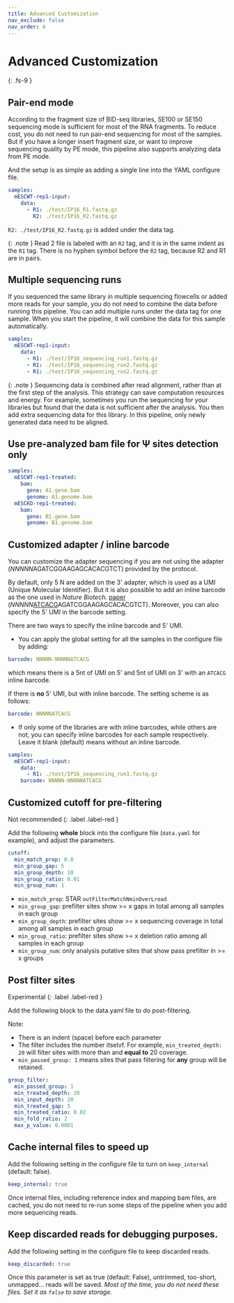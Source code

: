 ```yaml
---
title: Advanced Customization
nav_exclude: false
nav_order: 4
---
```


<!-- prettier-ignore-start -->
# Advanced Customization
{: .fs-9 }
<!-- prettier-ignore-end -->

## Pair-end mode

According to the fragment size of BID-seq libraries, SE100 or SE150 sequencing mode is sufficient for most of the RNA fragments.
To reduce cost, you do not need to run pair-end sequencing for most of the samples.
But if you have a longer insert fragment size, or want to improve sequencing quality by PE mode, this pipeline also supports analyzing data from PE mode.

And the setup is as simple as adding a single line into the YAML configure file.

```yaml
samples:
  mESCWT-rep1-input:
    data:
      - R1: ./test/IP16_R1.fastq.gz
        R2: ./test/IP16_R2.fastq.gz
```

`R2: ./test/IP16_R2.fastq.gz` is added under the data tag.

{: .note }
Read 2 file is labeled with an `R2` tag, and it is in the same indent as the `R1` tag. There is no hyphen symbol before the `R2` tag, because R2 and R1 are in pairs.

## Multiple sequencing runs

If you sequenced the same library in multiple sequencing flowcells or added more reads for your sample, you do not need to combine the data before running this pipeline.
You can add multiple runs under the data tag for one sample. When you start the pipeline, it will combine the data for this sample automatically.

```yaml
samples:
  mESCWT-rep1-input:
    data:
      - R1: ./test/IP16_sequencing_run1.fastq.gz
      - R1: ./test/IP16_sequencing_run2.fastq.gz
      - R1: ./test/IP16_sequencing_run2.fastq.gz
```

{: .note }
Sequencing data is combined after read alignment, rather than at the first step of the analysis. This strategy can save computation resources and energy. For example, sometimes you run the sequencing for your libraries but found that the data is not sufficient after the analysis.
You then add extra sequencing data for this library. In this pipeline, only newly generated data need to be aligned.

## Use pre-analyzed bam file for &Psi; sites detection only

```yaml
samples:
  mESCWT-rep1-treated:
    bam:
      gene: A1.gene.bam
      genome: A1.genome.bam
  mESCKO-rep1-treated:
    bam:
      gene: B1.gene.bam
      genome: B1.genome.bam
```

## Customized adapter / inline barcode

You can customize the adapter sequencing if you are not using the adapter (*NNNNN*AGATCGGAAGAGCACACGTCT) provided by the protocol.

By default, only 5 N are added on the 3' adapter, which is used as a UMI (Unique Molecular Identifier).
But it is also possible to add an inline barcode as the one used in _Nature Biotech._ [paper](https://www.nature.com/articles/s41587-022-01505-w#Sec12) (_NNNNN_<u>ATCACG</u>AGATCGGAAGAGCACACGTCT).
Moreover, you can also specify the 5' UMI in the barcode setting.

There are two ways to specify the inline barcode and 5' UMI.

- You can apply the global setting for all the samples in the configure file by adding:

```yaml
barcode: NNNNN-NNNNNATCACG
```

which means there is a 5nt of UMI on 5' and 5nt of UMI on 3' with an `ATCACG` inline barcode.

If there is **no** 5' UMI, but with inline barcode. The setting scheme is as follows:

```yaml
barcode: NNNNNATCACG
```

- If only some of the libraries are with inline barcodes, while others are not, you can specify inline barcodes for each sample respectively. Leave it blank (default) means without an inline barcode.

```yaml
samples:
  mESCWT-rep1-input:
    data:
      - R1: ./test/IP16_sequencing_run1.fastq.gz
    barcode: NNNNN-NNNNNATCACG
```

## Customized cutoff for pre-filtering

Not recommended
{: .label .label-red }

Add the following **whole** block into the configure file (`data.yaml` for example), and adjust the parameters.

```yaml
cutoff:
  min_match_prop: 0.8
  min_group_gap: 5
  min_group_depth: 10
  min_group_ratio: 0.01
  min_group_num: 1
```

- `min_match_prop`: STAR `outFilterMatchNminOverLread`
- `min_group_gap`: prefilter sites show >= x gaps in total among all samples in each group
- `min_group_depth`: prefilter sites show >= x sequencing coverage in total among all samples in each group
- `min_group_ratio`: prefilter sites show >= x deletion ratio among all samples in each group
- `min_group_num`: only analysis putative sites that show pass prefilter in >= x groups

## Post filter sites

Experimental
{: .label .label-red }

Add the following block to the data.yaml file to do post-filtering.

Note:

- There is an indent (space) before each parameter
- The filter includes the number itselvf. For example, `min_treated_depth: 20` will filter sites with more than and **equal to** 20 coverage.
- `min_passed_group: 1` means sites that pass filtering for **any** group will be retained.

```yaml
group_filter:
  min_passed_group: 1
  min_treated_depth: 20
  min_input_depth: 20
  min_treated_gap: 5
  min_treated_ratio: 0.02
  min_fold_ratio: 2
  max_p_value: 0.0001
```

## Cache internal files to speed up

Add the following setting in the configure file to turn on `keep_internal` (default: false).

```yaml
keep_internal: true
```

Once internal files, including reference index and mapping bam files, are cached, you do not need to re-run some steps of the pipeline when you add more sequencing reads.

## Keep discarded reads for debugging purposes.

Add the following setting in the configure file to keep discarded reads.

```yaml
keep_discarded: true
```

Once this parameter is set as true (default: False), untrimmed, too-short, unmapped... reads will be saved.
_Most of the time, you do not need these files. Set it as `false` to save storage._
